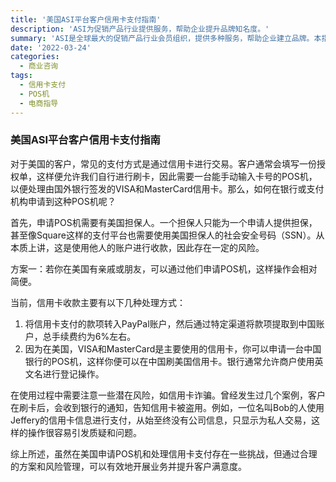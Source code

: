 ```yaml
---
title: '美国ASI平台客户信用卡支付指南'
description: 'ASI为促销产品行业提供服务，帮助企业提升品牌知名度。'
summary: 'ASI是全球最大的促销产品行业会员组织，提供多种服务，帮助企业建立品牌。本指南详细介绍了美国客户信用卡支付流程，包括POS机申请及操作注意事项。'
date: '2022-03-24'
categories:
  - 商业咨询
tags:
  - 信用卡支付
  - POS机
  - 电商指导
---
```


### 美国ASI平台客户信用卡支付指南

对于美国的客户，常见的支付方式是通过信用卡进行交易。客户通常会填写一份授权单，这样便允许我们自行进行刷卡，因此需要一台能手动输入卡号的POS机，以便处理由国外银行签发的VISA和MasterCard信用卡。那么，如何在银行或支付机构申请到这种POS机呢？

首先，申请POS机需要有美国担保人。一个担保人只能为一个申请人提供担保，甚至像Square这样的支付平台也需要使用美国担保人的社会安全号码（SSN）。从本质上讲，这是使用他人的账户进行收款，因此存在一定的风险。

方案一：若你在美国有亲戚或朋友，可以通过他们申请POS机，这样操作会相对简便。

当前，信用卡收款主要有以下几种处理方式：
1. 将信用卡支付的款项转入PayPal账户，然后通过特定渠道将款项提取到中国账户，总手续费约为6%左右。
2. 因为在美国，VISA和MasterCard是主要使用的信用卡，你可以申请一台中国银行的POS机，这样你便可以在中国刷美国信用卡。银行通常允许商户使用英文名进行登记操作。

在使用过程中需要注意一些潜在风险，如信用卡诈骗。曾经发生过几个案例，客户在刷卡后，会收到银行的通知，告知信用卡被盗用。例如，一位名叫Bob的人使用Jeffery的信用卡信息进行支付，从始至终没有公司信息，只显示为私人交易，这样的操作很容易引发质疑和问题。

综上所述，虽然在美国申请POS机和处理信用卡支付存在一些挑战，但通过合理的方案和风险管理，可以有效地开展业务并提升客户满意度。